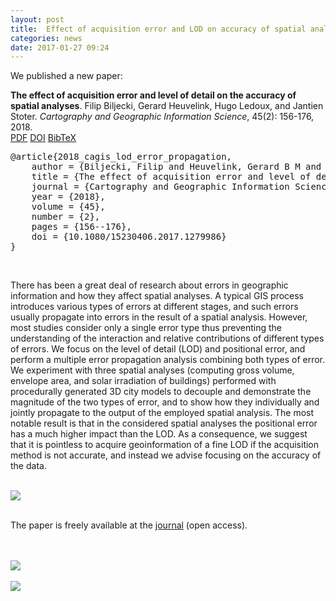 ```yaml
---
layout: post
title:  Effect of acquisition error and LOD on accuracy of spatial analyses
categories: news
date: 2017-01-27 09:24
---
```


We published a new paper:

<div class="filteredelement"><strong>The effect of acquisition error and level of detail on the accuracy of spatial analyses</strong>. Filip Biljecki, Gerard Heuvelink, Hugo Ledoux, and Jantien Stoter. <em>Cartography and Geographic Information Science</em>, 45(2): 156-176, 2018. <br /> <a href="http://filip.biljecki.com/publications/2018_cagis_lod_error_propagation.pdf"><i class="fas fa-file-pdf"></i> PDF</a> <a href="http://dx.doi.org/10.1080/15230406.2017.1279986"><i class="fas fa-external-link-alt"></i> DOI</a> <a href="#bib2018_cagis_lod_error_propagation" data-toggle="collapse"><i class="far fa-caret-square-down"></i> BibTeX</a><div id="bib2018_cagis_lod_error_propagation" class="collapse" tabindex="-1"><pre class="bibtex">@article{2018_cagis_lod_error_propagation,
    author = {Biljecki, Filip and Heuvelink, Gerard B M and Ledoux, Hugo and Stoter, Jantien},
    title = {The effect of acquisition error and level of detail on the accuracy of spatial analyses},
    journal = {Cartography and Geographic Information Science},
    year = {2018},
    volume = {45},
    number = {2},
    pages = {156--176},
    doi = {10.1080/15230406.2017.1279986}
}</pre></div></div>

<br/>

There has been a great deal of research about errors in geographic information and how they affect spatial analyses. A typical GIS process introduces various types of errors at different stages, and such errors usually propagate into errors in the result of a spatial analysis. However, most studies consider only a single error type thus preventing the understanding of the interaction and relative contributions of different types of errors. We focus on the level of detail (LOD) and positional error, and perform a multiple error propagation analysis combining both types of error. We experiment with three spatial analyses (computing gross volume, envelope area, and solar irradiation of buildings) performed with procedurally generated 3D city models to decouple and demonstrate the magnitude of the two types of error, and to show how they individually and jointly propagate to the output of the employed spatial analysis. The most notable result is that in the considered spatial analyses the positional error has a much higher impact than the LOD. As a consequence, we suggest that it is pointless to acquire geoinformation of a fine LOD if the acquisition method is not accurate, and instead we advise focusing on the accuracy of the data.<br/><br/>

<a href="http://dx.doi.org/10.1080/15230406.2017.1279986"><img src="{{ site.baseurl }}/img/2017/cagis-1.png"/></a><br/><br/>

The paper is freely available at the <a href="http://dx.doi.org/10.1080/15230406.2017.1279986">journal</a> (open access).<br/><br/><br/>

<img src="{{ site.baseurl }}/img/2017/cagis-2.png"/><br/><br/>
<img src="{{ site.baseurl }}/img/2017/cagis-3.png"/><br/><br/>
